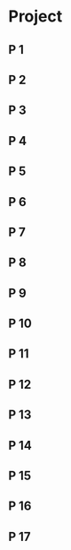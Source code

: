 # Project

## P 1

## P 2

## P 3

## P 4

## P 5

## P 6

## P 7

## P 8

## P 9

## P 10

## P 11

## P 12

## P 13

## P 14

## P 15

## P 16

## P 17 